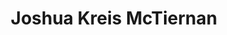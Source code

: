 ---
title: Joshua Kreis McTiernan
redirect_from: 
  - /people/Joshua-McTiernan
layout: people
image:
image_credit: 
image_alt: 
image_caption: 
details:
  Website: https://mctiernanjoshua.wixsite.com/home
  Facebook: 
  Twitter: 
  Instagram: 
  LinkedIn: 
external_links:
  Joshua McTiernan Plays: https://web.archive.org/web/20220421025945/https://mctiernanjoshua.wixsite.com/home
  Joshua Kreis McTiernan Artistic Resume: https://web.archive.org/web/20220421025951/https://87a7d121-b7a1-4303-8073-97cf7a7fe335.filesusr.com/ugd/5754c5_8bf375347dbd40d08255e00ed942668e.pdf
---